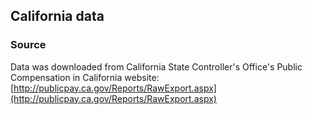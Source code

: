 ## California data

### Source 
Data was downloaded from California State Controller's Office's Public Compensation in California website: [http://publicpay.ca.gov/Reports/RawExport.aspx](http://publicpay.ca.gov/Reports/RawExport.aspx)

